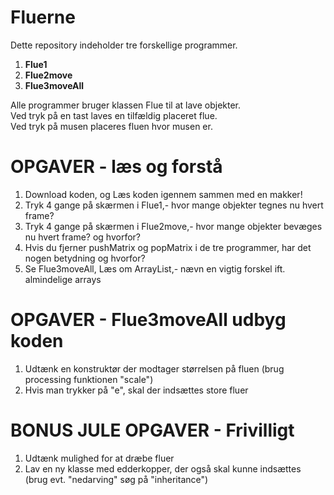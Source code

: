 # Fluerne
Dette repository indeholder tre forskellige programmer. <br>
<ol>
  <li><b>Flue1</b></li>
  <li><b>Flue2move</b></li>
  <li><b>Flue3moveAll</b></li>
</ol>
Alle programmer bruger klassen Flue til at lave objekter. <br>
Ved tryk på en tast laves en tilfældig placeret flue. <br>
Ved tryk på musen placeres fluen hvor musen er.

# OPGAVER - læs og forstå
<ol>
  <li>Download koden, og Læs koden igennem sammen med en makker!
  <li>Tryk 4 gange på skærmen i Flue1,- hvor mange objekter tegnes nu hvert frame?
  <li>Tryk 4 gange på skærmen i Flue2move,- hvor mange objekter bevæges nu hvert frame? og hvorfor?
  <li>Hvis du fjerner pushMatrix og popMatrix i de tre programmer, har det nogen betydning og hvorfor?
  <li>Se Flue3moveAll,  Læs om ArrayList,- nævn en vigtig forskel ift. almindelige arrays
</ol>

# OPGAVER - Flue3moveAll udbyg koden 
<ol>
  <li>Udtænk en konstruktør der modtager størrelsen på fluen (brug processing funktionen "scale")
  <li>Hvis man trykker på "e", skal der indsættes store fluer
</ol>

# BONUS JULE OPGAVER - Frivilligt
<ol>
  <li>Udtænk mulighed for at dræbe fluer  
  <li>Lav en ny klasse med edderkopper, der også skal kunne indsættes (brug evt. "nedarving" søg på "inheritance")
</ol>
